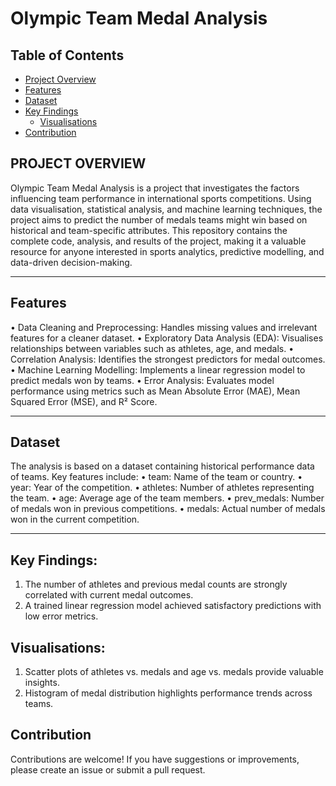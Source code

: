 # Olympic Team Medal Analysis

## Table of Contents
- [Project Overview](#project-overview)
- [Features](#features)
- [Dataset](#dataset)
- [Key Findings](#key_findings)
    - [Visualisations](#visualisations)
- [Contribution](#contribution)


## PROJECT OVERVIEW

Olympic Team Medal Analysis is a project that investigates the factors influencing team performance in international sports competitions. Using data visualisation, statistical analysis, and machine learning techniques, the project aims to predict the number of medals teams might win based on historical and team-specific attributes.
This repository contains the complete code, analysis, and results of the project, making it a valuable resource for anyone interested in sports analytics, predictive modelling, and data-driven decision-making.
________________________________________


## Features
•	Data Cleaning and Preprocessing: Handles missing values and irrelevant features for a cleaner dataset.
•	Exploratory Data Analysis (EDA): Visualises relationships between variables such as athletes, age, and medals.
•	Correlation Analysis: Identifies the strongest predictors for medal outcomes.
•	Machine Learning Modelling: Implements a linear regression model to predict medals won by teams.
•	Error Analysis: Evaluates model performance using metrics such as Mean Absolute Error (MAE), Mean Squared Error (MSE), and R² Score.
________________________________________


## Dataset
The analysis is based on a dataset containing historical performance data of teams. Key features include:
•	team: Name of the team or country.
•	year: Year of the competition.
•	athletes: Number of athletes representing the team.
•	age: Average age of the team members.
•	prev_medals: Number of medals won in previous competitions.
•	medals: Actual number of medals won in the current competition.
________________________________________

## Key Findings:

  1. The number of athletes and previous medal counts are strongly correlated with current medal outcomes.
  2. A trained linear regression model achieved satisfactory predictions with low error metrics.

## Visualisations:
  1. Scatter plots of athletes vs. medals and age vs. medals provide valuable insights.
  2. Histogram of medal distribution highlights performance trends across teams.

## Contribution
Contributions are welcome! If you have suggestions or improvements, please create an issue or submit a pull request.

